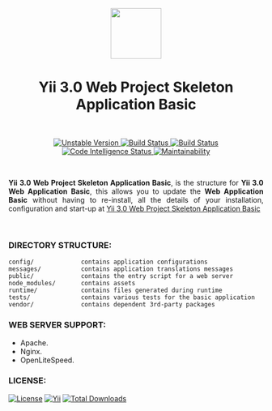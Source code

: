 <p align="center">
    <a href="https://github.com/terabytesoft/app-template-basic" target="_blank">
        <img src="https://farm1.staticflickr.com/887/27875183957_69a3645a56_q.jpg" height="100px;">
    </a>
    <h1 align="center">Yii 3.0 Web Project Skeleton Application Basic</h1>
</p>

</br>

<p align="center">
    <a href="https://packagist.org/packages/terabytesoft/app-template-basic" target="_blank">
        <img src="https://poser.pugx.org/terabytesoft/app-template-basic/v/unstable" alt="Unstable Version">
    </a>
    <a href="https://travis-ci.org/terabytesoft/app-template-basic" target="_blank">
        <img src="https://img.shields.io/badge/TravisCI-build-green.svg" alt="Build Status">
    </a>
    <a href="https://scrutinizer-ci.com/g/terabytesoft/app-template-basic/" target="_blank">
        <img src="https://img.shields.io/badge/ScrutinizerCI-build-green.svg" alt="Build Status">
    </a>    
     <a href="https://scrutinizer-ci.com/code-intelligence" target="_blank">
          <img src="https://scrutinizer-ci.com/g/terabytesoft/app-template-basic/badges/code-intelligence.svg?b=master" alt="Code Intelligence Status">
    </a>	
    <a href="https://codeclimate.com/github/terabytesoft/app-template-basic/maintainability" target="_blank">
        <img src="https://api.codeclimate.com/v1/badges/7d94098b87e43be303b0/maintainability" alt="Maintainability">
    </a>	
</p>

</br>

<p align="justify">
<strong>Yii 3.0 Web Project Skeleton Application Basic</strong>, is the structure for <strong>Yii 3.0 Web Application Basic</strong>, this allows you to update the <strong>Web Application Basic</strong> without having to re-install, all the details of your installation, configuration and start-up at <a href="https://github.com/terabytesoft/app-basic" title="Yii 3.0 Web Project Skeleton Application Basic" target="_blank">Yii 3.0 Web Project Skeleton Application Basic</a>
</p>

</br>

### **DIRECTORY STRUCTURE:**

```
config/             contains application configurations
messages/           contains application translations messages
public/             contains the entry script for a web server
node_modules/       contains assets
runtime/            contains files generated during runtime
tests/              contains various tests for the basic application
vendor/             contains dependent 3rd-party packages
```

### **WEB SERVER SUPPORT:**

- Apache.
- Nginx.
- OpenLiteSpeed.

### **LICENSE:**

[![License](https://poser.pugx.org/terabytesoft/app-template-basic/license)](LICENSE.md)
[![Yii](https://img.shields.io/badge/Powered_by-Yii_Framework-green.svg?style=flat)](http://www.yiiframework.com/)
[![Total Downloads](https://poser.pugx.org/terabytesoft/app-template-basic/downloads)](https://packagist.org/packages/terabytesoft/app-template-basic)
